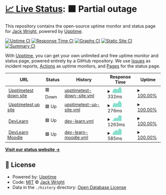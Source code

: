 # [📈 Live Status](https://demo.upptime.js.org): <!--live status--> **🟧 Partial outage**

This repository contains the open-source uptime monitor and status page for [Jack Wright](awardls.com), powered by [Upptime](https://github.com/upptime/upptime).

[![Uptime CI](https://github.com/jackawardls/jackawardls/upptime/workflows/Uptime%20CI/badge.svg)](https://github.com/upptime/upptime/actions?query=workflow%3A%22Uptime+CI%22)
[![Response Time CI](https://github.com/jackawardls/jackawardls/upptime/workflows/Response%20Time%20CI/badge.svg)](https://github.com/upptime/upptime/actions?query=workflow%3A%22Response+Time+CI%22)
[![Graphs CI](https://github.com/jackawardls/jackawardls/upptime/workflows/Graphs%20CI/badge.svg)](https://github.com/upptime/upptime/actions?query=workflow%3A%22Graphs+CI%22)
[![Static Site CI](https://github.com/jackawardls/jackawardls/upptime/workflows/Static%20Site%20CI/badge.svg)](https://github.com/upptime/upptime/actions?query=workflow%3A%22Static+Site+CI%22)
[![Summary CI](https://github.com/jackawardls/jackawardls/upptime/workflows/Summary%20CI/badge.svg)](https://github.com/upptime/upptime/actions?query=workflow%3A%22Summary+CI%22)

With [Upptime](https://upptime.js.org), you can get your own unlimited and free uptime monitor and status page, powered entirely by a GitHub repository. We use [Issues](https://github.com/jackawardls/jackawardls/upptime/issues) as incident reports, [Actions](https://github.com/jackawardls/jackawardls/upptime/actions) as uptime monitors, and [Pages](https://demo.upptime.js.org) for the status page.

<!--start: status pages-->
<!-- This summary is generated by Upptime (https://github.com/upptime/upptime) -->
<!-- Do not edit this manually, your changes will be overwritten -->
<!-- prettier-ignore -->
| URL | Status | History | Response Time | Uptime |
| --- | ------ | ------- | ------------- | ------ |
| <img alt="" src="https://favicons.githubusercontent.com/server1.awardls.com" height="13"> [Upptimetest down site](http://server1.awardls.com/upptimetest/down) | 🟥 Down | [upptimetest-down-site.yml](https://github.com/jackawardls/upptime/commits/HEAD/history/upptimetest-down-site.yml) | <details><summary><img alt="Response time graph" src="./graphs/upptimetest-down-site/response-time-week.png" height="20"> 332ms</summary><br><a href="https://awardls.com/history/upptimetest-down-site"><img alt="Response time 373" src="https://img.shields.io/endpoint?url=https%3A%2F%2Fraw.githubusercontent.com%2Fjackawardls%2Fupptime%2FHEAD%2Fapi%2Fupptimetest-down-site%2Fresponse-time.json"></a><br><a href="https://awardls.com/history/upptimetest-down-site"><img alt="24-hour response time 287" src="https://img.shields.io/endpoint?url=https%3A%2F%2Fraw.githubusercontent.com%2Fjackawardls%2Fupptime%2FHEAD%2Fapi%2Fupptimetest-down-site%2Fresponse-time-day.json"></a><br><a href="https://awardls.com/history/upptimetest-down-site"><img alt="7-day response time 332" src="https://img.shields.io/endpoint?url=https%3A%2F%2Fraw.githubusercontent.com%2Fjackawardls%2Fupptime%2FHEAD%2Fapi%2Fupptimetest-down-site%2Fresponse-time-week.json"></a><br><a href="https://awardls.com/history/upptimetest-down-site"><img alt="30-day response time 361" src="https://img.shields.io/endpoint?url=https%3A%2F%2Fraw.githubusercontent.com%2Fjackawardls%2Fupptime%2FHEAD%2Fapi%2Fupptimetest-down-site%2Fresponse-time-month.json"></a><br><a href="https://awardls.com/history/upptimetest-down-site"><img alt="1-year response time 377" src="https://img.shields.io/endpoint?url=https%3A%2F%2Fraw.githubusercontent.com%2Fjackawardls%2Fupptime%2FHEAD%2Fapi%2Fupptimetest-down-site%2Fresponse-time-year.json"></a></details> | <details><summary><a href="https://awardls.com/history/upptimetest-down-site">100.00%</a></summary><a href="https://awardls.com/history/upptimetest-down-site"><img alt="All-time uptime 100.00%" src="https://img.shields.io/endpoint?url=https%3A%2F%2Fraw.githubusercontent.com%2Fjackawardls%2Fupptime%2FHEAD%2Fapi%2Fupptimetest-down-site%2Fuptime.json"></a><br><a href="https://awardls.com/history/upptimetest-down-site"><img alt="24-hour uptime 100.00%" src="https://img.shields.io/endpoint?url=https%3A%2F%2Fraw.githubusercontent.com%2Fjackawardls%2Fupptime%2FHEAD%2Fapi%2Fupptimetest-down-site%2Fuptime-day.json"></a><br><a href="https://awardls.com/history/upptimetest-down-site"><img alt="7-day uptime 100.00%" src="https://img.shields.io/endpoint?url=https%3A%2F%2Fraw.githubusercontent.com%2Fjackawardls%2Fupptime%2FHEAD%2Fapi%2Fupptimetest-down-site%2Fuptime-week.json"></a><br><a href="https://awardls.com/history/upptimetest-down-site"><img alt="30-day uptime 100.00%" src="https://img.shields.io/endpoint?url=https%3A%2F%2Fraw.githubusercontent.com%2Fjackawardls%2Fupptime%2FHEAD%2Fapi%2Fupptimetest-down-site%2Fuptime-month.json"></a><br><a href="https://awardls.com/history/upptimetest-down-site"><img alt="1-year uptime 100.00%" src="https://img.shields.io/endpoint?url=https%3A%2F%2Fraw.githubusercontent.com%2Fjackawardls%2Fupptime%2FHEAD%2Fapi%2Fupptimetest-down-site%2Fuptime-year.json"></a></details>
| <img alt="" src="https://favicons.githubusercontent.com/server1.awardls.com" height="13"> [Upptimetest up site](http://server1.awardls.com/upptimetest/up) | 🟩 Up | [upptimetest-up-site.yml](https://github.com/jackawardls/upptime/commits/HEAD/history/upptimetest-up-site.yml) | <details><summary><img alt="Response time graph" src="./graphs/upptimetest-up-site/response-time-week.png" height="20"> 276ms</summary><br><a href="https://awardls.com/history/upptimetest-up-site"><img alt="Response time 287" src="https://img.shields.io/endpoint?url=https%3A%2F%2Fraw.githubusercontent.com%2Fjackawardls%2Fupptime%2FHEAD%2Fapi%2Fupptimetest-up-site%2Fresponse-time.json"></a><br><a href="https://awardls.com/history/upptimetest-up-site"><img alt="24-hour response time 229" src="https://img.shields.io/endpoint?url=https%3A%2F%2Fraw.githubusercontent.com%2Fjackawardls%2Fupptime%2FHEAD%2Fapi%2Fupptimetest-up-site%2Fresponse-time-day.json"></a><br><a href="https://awardls.com/history/upptimetest-up-site"><img alt="7-day response time 276" src="https://img.shields.io/endpoint?url=https%3A%2F%2Fraw.githubusercontent.com%2Fjackawardls%2Fupptime%2FHEAD%2Fapi%2Fupptimetest-up-site%2Fresponse-time-week.json"></a><br><a href="https://awardls.com/history/upptimetest-up-site"><img alt="30-day response time 291" src="https://img.shields.io/endpoint?url=https%3A%2F%2Fraw.githubusercontent.com%2Fjackawardls%2Fupptime%2FHEAD%2Fapi%2Fupptimetest-up-site%2Fresponse-time-month.json"></a><br><a href="https://awardls.com/history/upptimetest-up-site"><img alt="1-year response time 294" src="https://img.shields.io/endpoint?url=https%3A%2F%2Fraw.githubusercontent.com%2Fjackawardls%2Fupptime%2FHEAD%2Fapi%2Fupptimetest-up-site%2Fresponse-time-year.json"></a></details> | <details><summary><a href="https://awardls.com/history/upptimetest-up-site">100.00%</a></summary><a href="https://awardls.com/history/upptimetest-up-site"><img alt="All-time uptime 100.00%" src="https://img.shields.io/endpoint?url=https%3A%2F%2Fraw.githubusercontent.com%2Fjackawardls%2Fupptime%2FHEAD%2Fapi%2Fupptimetest-up-site%2Fuptime.json"></a><br><a href="https://awardls.com/history/upptimetest-up-site"><img alt="24-hour uptime 100.00%" src="https://img.shields.io/endpoint?url=https%3A%2F%2Fraw.githubusercontent.com%2Fjackawardls%2Fupptime%2FHEAD%2Fapi%2Fupptimetest-up-site%2Fuptime-day.json"></a><br><a href="https://awardls.com/history/upptimetest-up-site"><img alt="7-day uptime 100.00%" src="https://img.shields.io/endpoint?url=https%3A%2F%2Fraw.githubusercontent.com%2Fjackawardls%2Fupptime%2FHEAD%2Fapi%2Fupptimetest-up-site%2Fuptime-week.json"></a><br><a href="https://awardls.com/history/upptimetest-up-site"><img alt="30-day uptime 100.00%" src="https://img.shields.io/endpoint?url=https%3A%2F%2Fraw.githubusercontent.com%2Fjackawardls%2Fupptime%2FHEAD%2Fapi%2Fupptimetest-up-site%2Fuptime-month.json"></a><br><a href="https://awardls.com/history/upptimetest-up-site"><img alt="1-year uptime 100.00%" src="https://img.shields.io/endpoint?url=https%3A%2F%2Fraw.githubusercontent.com%2Fjackawardls%2Fupptime%2FHEAD%2Fapi%2Fupptimetest-up-site%2Fuptime-year.json"></a></details>
| <img alt="" src="https://favicons.githubusercontent.com/devlearn.co.uk" height="13"> [DevLearn](https://devlearn.co.uk) | 🟩 Up | [dev-learn.yml](https://github.com/jackawardls/upptime/commits/HEAD/history/dev-learn.yml) | <details><summary><img alt="Response time graph" src="./graphs/dev-learn/response-time-week.png" height="20"> 1263ms</summary><br><a href="https://awardls.com/history/dev-learn"><img alt="Response time 705" src="https://img.shields.io/endpoint?url=https%3A%2F%2Fraw.githubusercontent.com%2Fjackawardls%2Fupptime%2FHEAD%2Fapi%2Fdev-learn%2Fresponse-time.json"></a><br><a href="https://awardls.com/history/dev-learn"><img alt="24-hour response time 804" src="https://img.shields.io/endpoint?url=https%3A%2F%2Fraw.githubusercontent.com%2Fjackawardls%2Fupptime%2FHEAD%2Fapi%2Fdev-learn%2Fresponse-time-day.json"></a><br><a href="https://awardls.com/history/dev-learn"><img alt="7-day response time 1263" src="https://img.shields.io/endpoint?url=https%3A%2F%2Fraw.githubusercontent.com%2Fjackawardls%2Fupptime%2FHEAD%2Fapi%2Fdev-learn%2Fresponse-time-week.json"></a><br><a href="https://awardls.com/history/dev-learn"><img alt="30-day response time 865" src="https://img.shields.io/endpoint?url=https%3A%2F%2Fraw.githubusercontent.com%2Fjackawardls%2Fupptime%2FHEAD%2Fapi%2Fdev-learn%2Fresponse-time-month.json"></a><br><a href="https://awardls.com/history/dev-learn"><img alt="1-year response time 716" src="https://img.shields.io/endpoint?url=https%3A%2F%2Fraw.githubusercontent.com%2Fjackawardls%2Fupptime%2FHEAD%2Fapi%2Fdev-learn%2Fresponse-time-year.json"></a></details> | <details><summary><a href="https://awardls.com/history/dev-learn">100.00%</a></summary><a href="https://awardls.com/history/dev-learn"><img alt="All-time uptime 100.00%" src="https://img.shields.io/endpoint?url=https%3A%2F%2Fraw.githubusercontent.com%2Fjackawardls%2Fupptime%2FHEAD%2Fapi%2Fdev-learn%2Fuptime.json"></a><br><a href="https://awardls.com/history/dev-learn"><img alt="24-hour uptime 100.00%" src="https://img.shields.io/endpoint?url=https%3A%2F%2Fraw.githubusercontent.com%2Fjackawardls%2Fupptime%2FHEAD%2Fapi%2Fdev-learn%2Fuptime-day.json"></a><br><a href="https://awardls.com/history/dev-learn"><img alt="7-day uptime 100.00%" src="https://img.shields.io/endpoint?url=https%3A%2F%2Fraw.githubusercontent.com%2Fjackawardls%2Fupptime%2FHEAD%2Fapi%2Fdev-learn%2Fuptime-week.json"></a><br><a href="https://awardls.com/history/dev-learn"><img alt="30-day uptime 100.00%" src="https://img.shields.io/endpoint?url=https%3A%2F%2Fraw.githubusercontent.com%2Fjackawardls%2Fupptime%2FHEAD%2Fapi%2Fdev-learn%2Fuptime-month.json"></a><br><a href="https://awardls.com/history/dev-learn"><img alt="1-year uptime 100.00%" src="https://img.shields.io/endpoint?url=https%3A%2F%2Fraw.githubusercontent.com%2Fjackawardls%2Fupptime%2FHEAD%2Fapi%2Fdev-learn%2Fuptime-year.json"></a></details>
| <img alt="" src="https://favicons.githubusercontent.com/devlearn.co.uk" height="13"> [DevLearn Moodle](https://devlearn.co.uk/moodle) | 🟩 Up | [dev-learn-moodle.yml](https://github.com/jackawardls/upptime/commits/HEAD/history/dev-learn-moodle.yml) | <details><summary><img alt="Response time graph" src="./graphs/dev-learn-moodle/response-time-week.png" height="20"> 585ms</summary><br><a href="https://awardls.com/history/dev-learn-moodle"><img alt="Response time 583" src="https://img.shields.io/endpoint?url=https%3A%2F%2Fraw.githubusercontent.com%2Fjackawardls%2Fupptime%2FHEAD%2Fapi%2Fdev-learn-moodle%2Fresponse-time.json"></a><br><a href="https://awardls.com/history/dev-learn-moodle"><img alt="24-hour response time 378" src="https://img.shields.io/endpoint?url=https%3A%2F%2Fraw.githubusercontent.com%2Fjackawardls%2Fupptime%2FHEAD%2Fapi%2Fdev-learn-moodle%2Fresponse-time-day.json"></a><br><a href="https://awardls.com/history/dev-learn-moodle"><img alt="7-day response time 585" src="https://img.shields.io/endpoint?url=https%3A%2F%2Fraw.githubusercontent.com%2Fjackawardls%2Fupptime%2FHEAD%2Fapi%2Fdev-learn-moodle%2Fresponse-time-week.json"></a><br><a href="https://awardls.com/history/dev-learn-moodle"><img alt="30-day response time 1748" src="https://img.shields.io/endpoint?url=https%3A%2F%2Fraw.githubusercontent.com%2Fjackawardls%2Fupptime%2FHEAD%2Fapi%2Fdev-learn-moodle%2Fresponse-time-month.json"></a><br><a href="https://awardls.com/history/dev-learn-moodle"><img alt="1-year response time 611" src="https://img.shields.io/endpoint?url=https%3A%2F%2Fraw.githubusercontent.com%2Fjackawardls%2Fupptime%2FHEAD%2Fapi%2Fdev-learn-moodle%2Fresponse-time-year.json"></a></details> | <details><summary><a href="https://awardls.com/history/dev-learn-moodle">100.00%</a></summary><a href="https://awardls.com/history/dev-learn-moodle"><img alt="All-time uptime 100.00%" src="https://img.shields.io/endpoint?url=https%3A%2F%2Fraw.githubusercontent.com%2Fjackawardls%2Fupptime%2FHEAD%2Fapi%2Fdev-learn-moodle%2Fuptime.json"></a><br><a href="https://awardls.com/history/dev-learn-moodle"><img alt="24-hour uptime 100.00%" src="https://img.shields.io/endpoint?url=https%3A%2F%2Fraw.githubusercontent.com%2Fjackawardls%2Fupptime%2FHEAD%2Fapi%2Fdev-learn-moodle%2Fuptime-day.json"></a><br><a href="https://awardls.com/history/dev-learn-moodle"><img alt="7-day uptime 100.00%" src="https://img.shields.io/endpoint?url=https%3A%2F%2Fraw.githubusercontent.com%2Fjackawardls%2Fupptime%2FHEAD%2Fapi%2Fdev-learn-moodle%2Fuptime-week.json"></a><br><a href="https://awardls.com/history/dev-learn-moodle"><img alt="30-day uptime 100.00%" src="https://img.shields.io/endpoint?url=https%3A%2F%2Fraw.githubusercontent.com%2Fjackawardls%2Fupptime%2FHEAD%2Fapi%2Fdev-learn-moodle%2Fuptime-month.json"></a><br><a href="https://awardls.com/history/dev-learn-moodle"><img alt="1-year uptime 100.00%" src="https://img.shields.io/endpoint?url=https%3A%2F%2Fraw.githubusercontent.com%2Fjackawardls%2Fupptime%2FHEAD%2Fapi%2Fdev-learn-moodle%2Fuptime-year.json"></a></details>

<!--end: status pages-->

[**Visit our status website →**](https://demo.upptime.js.org)

## 📄 License

- Powered by: [Upptime](https://github.com/upptime/upptime)
- Code: [MIT](./LICENSE) © [Jack Wright](awardls.com)
- Data in the `./history` directory: [Open Database License](https://opendatacommons.org/licenses/odbl/1-0/)
